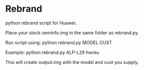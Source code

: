 # Rebrand

python rebrand script for Huawei.

Place your stock oeminfo.img in the same folder as rebrand.py.

Run script using: python rebrand.py MODEL CUST

Example: python rebrand.py ALP-L29 hw/eu

This will create output.img with the model and cust you supply.
